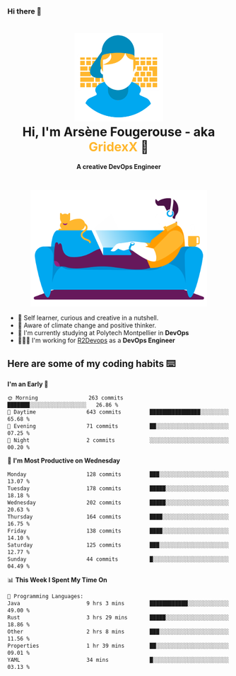 ### Hi there 👋

<!--
**GridexX/gridexx** is a ✨ _special_ ✨ repository because its `README.md` (this file) appears on your GitHub profile.

Here are some ideas to get you started:

- 🔭 I’m currently working on ...
- 🌱 I’m currently learning ...
- 👯 I’m looking to collaborate on ...
- 🤔 I’m looking for help with ...
- 💬 Ask me about ...
- 📫 How to reach me: ...
- 😄 Pronouns: ...
- ⚡ Fun fact: ...
-->


<!-- Header -->
<h1 align="center">
  <img src="./images/user_profile.png" width="200">
  <br>
  Hi, I'm Arsène Fougerouse - aka <span style="color:#ffb72e">GridexX</span> 👋
</h1>


<p align="center">
  <b>A creative DevOps Engineer </b>
</p>
<br/>
<p align="center">
  <img src="./images/man_couch.png" width="400">
</p>

- 🎨 Self learner, curious and creative in a nutshell. 
- 🌱 Aware of climate change and positive thinker.
- 📕 I'm currently studying at Polytech Montpellier in **DevOps**
- 👨🏻‍💻 I'm working for [R2Devops](https://r2devops.io) as a **DevOps Engineer**


## Here are some of my coding habits ⌨️

<!-- Add a section about tech and Ops stack
  Like this one : https://github.com/Xanthus58#-tech-stack
-->
<!--START_SECTION:waka-->
**I'm an Early 🐤** 

```text
🌞 Morning                263 commits         ███████░░░░░░░░░░░░░░░░░░   26.86 % 
🌆 Daytime                643 commits         ████████████████░░░░░░░░░   65.68 % 
🌃 Evening                71 commits          ██░░░░░░░░░░░░░░░░░░░░░░░   07.25 % 
🌙 Night                  2 commits           ░░░░░░░░░░░░░░░░░░░░░░░░░   00.20 % 
```
📅 **I'm Most Productive on Wednesday** 

```text
Monday                   128 commits         ███░░░░░░░░░░░░░░░░░░░░░░   13.07 % 
Tuesday                  178 commits         █████░░░░░░░░░░░░░░░░░░░░   18.18 % 
Wednesday                202 commits         █████░░░░░░░░░░░░░░░░░░░░   20.63 % 
Thursday                 164 commits         ████░░░░░░░░░░░░░░░░░░░░░   16.75 % 
Friday                   138 commits         ████░░░░░░░░░░░░░░░░░░░░░   14.10 % 
Saturday                 125 commits         ███░░░░░░░░░░░░░░░░░░░░░░   12.77 % 
Sunday                   44 commits          █░░░░░░░░░░░░░░░░░░░░░░░░   04.49 % 
```


📊 **This Week I Spent My Time On** 

```text
💬 Programming Languages: 
Java                     9 hrs 3 mins        ████████████░░░░░░░░░░░░░   49.00 % 
Rust                     3 hrs 29 mins       █████░░░░░░░░░░░░░░░░░░░░   18.86 % 
Other                    2 hrs 8 mins        ███░░░░░░░░░░░░░░░░░░░░░░   11.56 % 
Properties               1 hr 39 mins        ██░░░░░░░░░░░░░░░░░░░░░░░   09.01 % 
YAML                     34 mins             █░░░░░░░░░░░░░░░░░░░░░░░░   03.13 % 
```


<!--END_SECTION:waka-->
